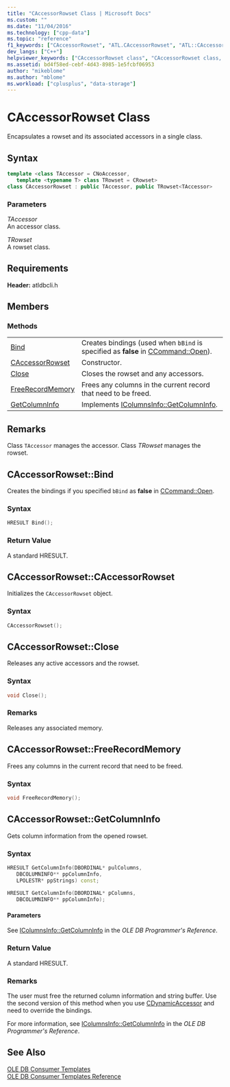 ```yaml
---
title: "CAccessorRowset Class | Microsoft Docs"
ms.custom: ""
ms.date: "11/04/2016"
ms.technology: ["cpp-data"]
ms.topic: "reference"
f1_keywords: ["CAccessorRowset", "ATL.CAccessorRowset", "ATL::CAccessorRowset", "CAccessorRowset.Bind", "CAccessorRowset::Bind", "CAccessorRowset::CAccessorRowset", "CAccessorRowset.CAccessorRowset", "CAccessorRowset", "ATL.CAccessorRowset.CAccessorRowset", "ATL::CAccessorRowset::CAccessorRowset", "CAccessorRowset.Close", "CAccessorRowset::Close", "CAccessorRowset::FreeRecordMemory", "CAccessorRowset.FreeRecordMemory", "FreeRecordMemory", "GetColumnInfo", "CAccessorRowset.GetColumnInfo", "CAccessorRowset::GetColumnInfo"]
dev_langs: ["C++"]
helpviewer_keywords: ["CAccessorRowset class", "CAccessorRowset class, methods", "CAccessorRowset class, members", "Bind method", "CAccessorRowset class, constructor", "Close method", "FreeRecordMemory method", "GetColumnInfo method"]
ms.assetid: bd4f58ed-cebf-4d43-8985-1e5fcbf06953
author: "mikeblome"
ms.author: "mblome"
ms.workload: ["cplusplus", "data-storage"]
---
```

# CAccessorRowset Class
Encapsulates a rowset and its associated accessors in a single class.  
  
## Syntax

```cpp
template <class TAccessor = CNoAccessor, 
   template <typename T> class TRowset = CRowset>  
class CAccessorRowset : public TAccessor, public TRowset<TAccessor>  
```  
  
### Parameters  
 *TAccessor*  
 An accessor class.  
  
 *TRowset*  
 A rowset class.  

## Requirements  
 **Header:** atldbcli.h  
  
## Members  
  
### Methods  
  
|||  
|-|-|  
|[Bind](#bind)|Creates bindings (used when `bBind` is specified as **false** in [CCommand::Open](../../data/oledb/ccommand-open.md)).|  
|[CAccessorRowset](#caccessorrowset)|Constructor.|  
|[Close](#close)|Closes the rowset and any accessors.|  
|[FreeRecordMemory](#freerecordmemory)|Frees any columns in the current record that need to be freed.|  
|[GetColumnInfo](#getcolumninfo)|Implements [IColumnsInfo::GetColumnInfo](/previous-versions/windows/desktop/ms722704\(v=vs.85\)).|  
  
## Remarks  
 Class `TAccessor` manages the accessor. Class *TRowset* manages the rowset.  

## <a name="bind"></a> CAccessorRowset::Bind
Creates the bindings if you specified `bBind` as **false** in [CCommand::Open](../../data/oledb/ccommand-open.md).  
  
### Syntax  
  
```cpp
HRESULT Bind();  
```  
  
### Return Value  
 A standard HRESULT.  

## <a name="caccessorrowset"></a> CAccessorRowset::CAccessorRowset
Initializes the `CAccessorRowset` object.  
  
### Syntax  
  
```cpp
CAccessorRowset();  
```  

## <a name="close"></a> CAccessorRowset::Close
Releases any active accessors and the rowset.  
  
### Syntax  
  
```cpp
void Close();  
```  
  
### Remarks  
 Releases any associated memory.  

## <a name="freerecordmemory"></a> CAccessorRowset::FreeRecordMemory
Frees any columns in the current record that need to be freed.  
  
### Syntax  
  
```cpp
void FreeRecordMemory();  
```  

## <a name="getcolumninfo"></a> CAccessorRowset::GetColumnInfo
Gets column information from the opened rowset.  
  
### Syntax  
  
```cpp
HRESULT GetColumnInfo(DBORDINAL* pulColumns, 
   DBCOLUMNINFO** ppColumnInfo, 
   LPOLESTR* ppStrings) const; 
    
HRESULT GetColumnInfo(DBORDINAL* pColumns, 
   DBCOLUMNINFO** ppColumnInfo);  
```  
  
#### Parameters  
 See [IColumnsInfo::GetColumnInfo](/previous-versions/windows/desktop/ms722704\(v=vs.85\)) in the *OLE DB Programmer's Reference*.  
  
### Return Value  
 A standard HRESULT.  
  
### Remarks  
 The user must free the returned column information and string buffer. Use the second version of this method when you use [CDynamicAccessor](../../data/oledb/cdynamicaccessor-class.md) and need to override the bindings.  
  
 For more information, see [IColumnsInfo::GetColumnInfo](/previous-versions/windows/desktop/ms722704\(v=vs.85\)) in the *OLE DB Programmer's Reference*.  
  
## See Also  
 [OLE DB Consumer Templates](../../data/oledb/ole-db-consumer-templates-cpp.md)   
 [OLE DB Consumer Templates Reference](../../data/oledb/ole-db-consumer-templates-reference.md)